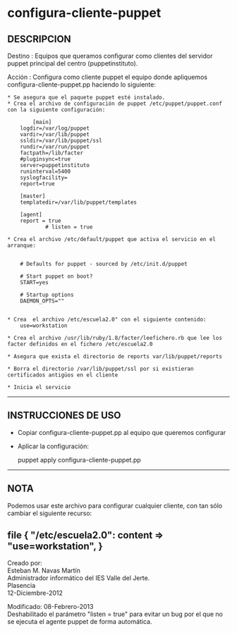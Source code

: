 configura-cliente-puppet
========================

DESCRIPCION
-------------------------------------------------------------------------------------------------------------

Destino : Equipos que queramos configurar como clientes del servidor puppet principal del centro (puppetinstituto).

Acción  : Configura como cliente puppet el equipo donde apliquemos configura-cliente-puppet.pp haciendo lo siguiente:

	* Se asegura que el paquete puppet esté instalado.
	* Crea el archivo de configuración de puppet /etc/puppet/puppet.conf con la siguiente configuración:

        	[main]
		logdir=/var/log/puppet
		vardir=/var/lib/puppet
		ssldir=/var/lib/puppet/ssl
		rundir=/var/run/puppet
		factpath=/lib/facter
		#pluginsync=true
		server=puppetinstituto
		runinterval=5400
		syslogfacility=
		report=true
			
		[master]
		templatedir=/var/lib/puppet/templates

		[agent]
		report = true
                # listen = true

	* Crea el archivo /etc/default/puppet que activa el servicio en el arranque:

	
		# Defaults for puppet - sourced by /etc/init.d/puppet

		# Start puppet on boot?
		START=yes

		# Startup options
		DAEMON_OPTS=""


	* Crea  el archivo /etc/escuela2.0" con el siguiente contenido:
		use=workstation

	* Crea el archivo /usr/lib/ruby/1.8/facter/leefichero.rb que lee los facter definidos en el fichero /etc/escuela2.0 

	* Asegura que exista el directorio de reports var/lib/puppet/reports

	* Borra el directorio /var/lib/puppet/ssl por si existieran certificados antigüos en el cliente

	* Inicia el servicio
-------------------------------------------------------------------------------------------------------------


INSTRUCCIONES DE USO
-------------------------------------------------------------------------------------------------------------

* Copiar configura-cliente-puppet.pp al equipo que queremos configurar

* Aplicar la configuración:

  puppet apply configura-cliente-puppet.pp
-------------------------------------------------------------------------------------------------------------


NOTA
-------------------------------------------------------------------------------------------------------------

Podemos usar este archivo para configurar cualquier cliente, con tan sólo cambiar el siguiente recurso:

file { "/etc/escuela2.0":
   content => "use=workstation",
   }
-------------------------------------------------------------------------------------------------------------



Creado por:  
Esteban M. Navas Martín  
Administrador informático del IES Valle del Jerte.  
Plasencia  
12-Diciembre-2012  
  
Modificado: 08-Febrero-2013  
Deshabilitado el parámetro "listen = true" para evitar un bug por el que no
se ejecuta el agente puppet de forma automática.
